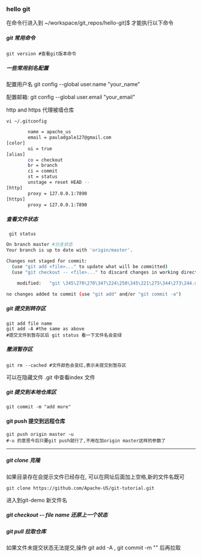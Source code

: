 ### hello git


在命令行进入到 ~/workspace/git_repos/hello-git]$ 才能执行以下命令



##### git 常用命令

```
git version #查看git版本命令
```

##### 一些常用别名配置

配置用户名 git config --global user.name "your_name"

配置邮箱: git config --global user.email "your_email"

http and https 代理被墙仓库

```
vi ~/.gitconfig
```

``` bash
        name = apache_us
        email = pauladgale127@gmail.com
[color]
        ui = true
[alias]
        co = checkout
        br = branch
        ci = commit
        st = status
        unstage = reset HEAD --
[http]
        proxy = 127.0.0.1:7890
[https]
        proxy = 127.0.0.1:7890
```
##### 查看文件状态

```
 git status
```

```bash
On branch master #分支状态
Your branch is up to date with 'origin/master'.

Changes not staged for commit:
  (use "git add <file>..." to update what will be committed)
  (use "git checkout -- <file>..." to discard changes in working directory)

	modified:   "git \345\270\270\347\224\250\345\221\275\344\273\244.md" #更改过未提交的文件红色表示

no changes added to commit (use "git add" and/or "git commit -a")
```

##### git 提交到转存区

```
git add file name
git add -A #the same as above
#提交文件到暂存区后 git status 看一下文件名会变绿
```

##### 撤消暂存区

```
git rm --cached #文件颜色会变红,表示未提交到暂存区
```

可以在隐藏文件 .git 中查看index 文件 

##### git 提交到本地仓库区

```
git commit -m "add more"
```

#### git push 提交到远程仓库

```
git push origin master -u 
#-u 的意思今后只要git push就行了,不用在加origin master这样的参数了
```

------

##### git clone 克隆

如果目录存在会提示文件已经存在, 可以在网址后面加上空格,新的文件名既可

```
git clone https://github.com/Apache-US/git-tutorial.git
```

进入到git-demo 新文件名

##### git checkout -- file name 还原上一个状态

##### git pull 拉取仓库 

如果文件未提交状态无法提交,操作 git add -A , git commit -m "" 后再拉取
